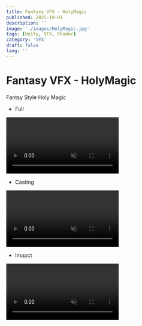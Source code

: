 ```yaml
---
title: Fantasy VFX - HolyMagic
published: 2025-10-01
description: ''
image: './images/HolyMagic.jpg'
tags: [Unity, VFX, Shader]
category: 'VFX'
draft: false 
lang: ''
---
```

# Fantasy VFX - HolyMagic

Fantsy Style Holy Magic

- Full

<video controls loop = "" muted ="" autoplay = ""><source src ="https://github.com/kingJ0/kingJ0.github.io/raw/refs/heads/main/src/content/posts/video/HolyMagic.mp4"></video>

- Casting

<video controls loop = "" muted ="" autoplay = ""><source src ="https://github.com/kingJ0/kingJ0.github.io/raw/refs/heads/main/src/content/posts/video/HolyMagic.mp4"></video>

- Imapct

<video controls loop = "" muted ="" autoplay = ""><source src ="https://github.com/kingJ0/kingJ0.github.io/raw/refs/heads/main/src/content/posts/video/HolyMagic.mp4"></video>